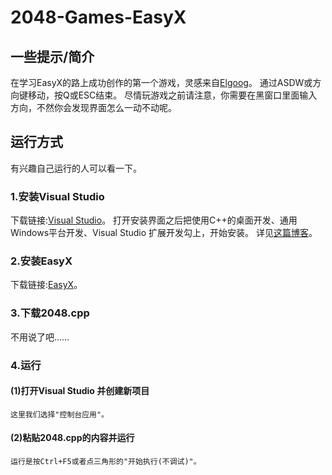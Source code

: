 # 2048-Games-EasyX
## 一些提示/简介
在学习EasyX的路上成功创作的第一个游戏，灵感来自[Elgoog](https://elgoog.im/2048)。
通过ASDW或方向键移动，按Q或ESC结束。
尽情玩游戏之前请注意，你需要在黑窗口里面输入方向，不然你会发现界面怎么一动不动呢。
## 运行方式
有兴趣自己运行的人可以看一下。
### 1.安装Visual Studio
  下载链接:[Visual Studio](https://visualstudio.microsoft.com)。
  打开安装界面之后把使用C++的桌面开发、通用Windows平台开发、Visual Studio 扩展开发勾上，开始安装。
  详见[这篇博客](https://blog.csdn.net/m0_67393827/article/details/124777571)。
### 2.安装EasyX
  下载链接:[EasyX](https://easyx.cn)。
### 3.下载2048.cpp
  不用说了吧……
### 4.运行
  #### (1)打开Visual Studio 并创建新项目
    这里我们选择"控制台应用"。
  #### (2)粘贴2048.cpp的内容并运行
    运行是按Ctrl+F5或者点三角形的"开始执行(不调试)"。
